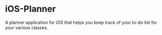 # iOS-Planner
A planner application for iOS that helps you keep track of your to-do list for your various classes. 
